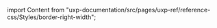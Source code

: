
import Content from "uxp-documentation/src/pages/uxp-ref/reference-css/Styles/border-right-width";

<Content query="product=photoshop"/>
